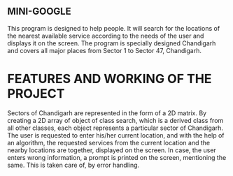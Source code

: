 ## MINI-GOOGLE
This program is designed to help people. It will search for the 
locations of the nearest available service according to the needs of 
the user and displays it on the screen. The program is specially 
designed Chandigarh and covers all major places from Sector 1 to 
Sector 47, Chandigarh.


# FEATURES AND WORKING OF THE PROJECT
Sectors of Chandigarh are represented in the form of a 2D matrix. By creating a 2D array of 
object of class search, which is a derived class from all other classes, each object represents a 
particular sector of Chandigarh.
The user is requested to enter his/her current location, and with the help of an algorithm, the 
requested services from the current location and the nearby locations are together, displayed 
on the screen. 
In case, the user enters wrong information, a prompt is printed on the screen, mentioning 
the same. This is taken care of, by error handling.

